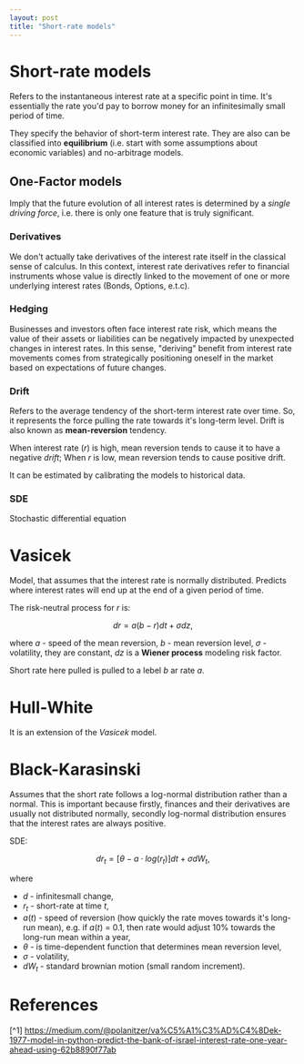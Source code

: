 ```yaml
---
layout: post
title: "Short-rate models"
---
```


# Short-rate models
Refers to the instantaneous interest rate at a specific point in time. It's essentially the rate you'd pay to borrow money for an infinitesimally small period of time.

They specify the behavior of short-term interest rate. They are also can be classified into **equilibrium** (i.e. start with some assumptions about economic variables) and no-arbitrage models.

## One-Factor models

Imply that the future evolution of all interest rates is determined by a _single driving force_, i.e. there is only one feature that is truly significant. 

### Derivatives

We don't actually take derivatives of the interest rate itself in the classical sense of calculus. In this context, interest rate derivatives refer to financial instruments whose value is directly linked to the movement of one or more underlying interest rates (Bonds, Options, e.t.c).

### Hedging

Businesses and investors often face interest rate risk, which means the value of their assets or liabilities can be negatively impacted by unexpected changes in interest rates.
In this sense, "deriving" benefit from interest rate movements comes from strategically positioning oneself in the market based on expectations of future changes.

### Drift

Refers to the average tendency of the short-term interest rate over time. So, it represents the force pulling the rate towards it's long-term level. Drift is also known as **mean-reversion** tendency.

When interest rate ($r$) is high, mean reversion tends to cause it to have a negative _drift_;
When $r$ is low, mean reversion tends to cause positive drift.

It can be estimated by calibrating the models to historical data. 

### SDE

Stochastic differential equation 

# Vasicek 

Model, that assumes that the interest rate is normally distributed. Predicts where interest rates will end up at the end of a given period of time.

The risk-neutral process for $r$ is:

$$ dr = a(b - r)dt + \sigma dz, $$

where $a$ - speed of the mean reversion, $b$ - mean reversion level, $\sigma$ - volatility, they are constant, $dz$ is a **Wiener process** modeling risk factor. 

 Short rate here pulled is pulled to a lebel $b$ ar rate $a$.

# Hull-White

It is an extension of the _Vasicek_ model.  

# Black-Karasinski

Assumes that the short rate follows a log-normal distribution rather than a normal. This is important because firstly, finances and their derivatives are usually not distributed normally, secondly log-normal distribution ensures that the interest rates are always positive.

SDE:

$$ dr_t = [\theta - a \cdot log(r_t)] dt + \sigma  dW_t, $$

where 

* $d$ - infinitesmall change,
* $r_t$ - short-rate at time $t$,
* $a(t)$ - speed of reversion (how quickly the rate moves towards it's long-run mean), e.g. if $a(t)$ = 0.1, then rate would adjust 10% towards the long-run mean within a year,
* $\theta$ - is time-dependent function that determines mean reversion level,
* $\sigma$ - volatility,
* $dW_t$ - standard brownian motion (small random increment).



# References 

[^1] https://medium.com/@polanitzer/va%C5%A1%C3%AD%C4%8Dek-1977-model-in-python-predict-the-bank-of-israel-interest-rate-one-year-ahead-using-62b8890f77ab
